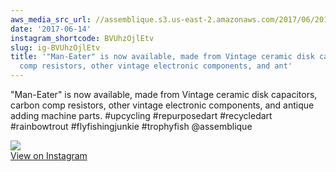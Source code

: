 ```yaml
---
aws_media_src_url: //assemblique.s3.us-east-2.amazonaws.com/2017/06/2017-06-14_12-55-41_UTC.jpg
date: '2017-06-14'
instagram_shortcode: BVUhzOjlEtv
slug: ig-BVUhzOjlEtv
title: '"Man-Eater" is now available, made from Vintage ceramic disk capacitors, carbon
  comp resistors, other vintage electronic components, and ant'
---
```


"Man-Eater" is now available, made from Vintage ceramic disk capacitors, carbon comp resistors, other vintage electronic components, and antique adding machine parts. #upcycling #repurposedart #recycledart #rainbowtrout #flyfishingjunkie #trophyfish @assemblique 

![](//assemblique.s3.us-east-2.amazonaws.com/2017/06/2017-06-14_12-55-41_UTC.jpg)   
[View on Instagram](https://www.instagram.com/p/BVUhzOjlEtv/)